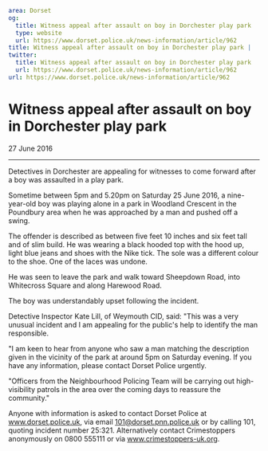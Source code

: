 ```yaml
area: Dorset
og:
  title: Witness appeal after assault on boy in Dorchester play park
  type: website
  url: https://www.dorset.police.uk/news-information/article/962
title: Witness appeal after assault on boy in Dorchester play park |
twitter:
  title: Witness appeal after assault on boy in Dorchester play park
  url: https://www.dorset.police.uk/news-information/article/962
url: https://www.dorset.police.uk/news-information/article/962
```

# Witness appeal after assault on boy in Dorchester play park

27 June 2016

* * *

Detectives in Dorchester are appealing for witnesses to come forward after a boy was assaulted in a play park.

Sometime between 5pm and 5.20pm on Saturday 25 June 2016, a nine-year-old boy was playing alone in a park in Woodland Crescent in the Poundbury area when he was approached by a man and pushed off a swing.

The offender is described as between five feet 10 inches and six feet tall and of slim build. He was wearing a black hooded top with the hood up, light blue jeans and shoes with the Nike tick. The sole was a different colour to the shoe. One of the laces was undone.

He was seen to leave the park and walk toward Sheepdown Road, into Whitecross Square and along Harewood Road.

The boy was understandably upset following the incident.

Detective Inspector Kate Lill, of Weymouth CID, said: "This was a very unusual incident and I am appealing for the public's help to identify the man responsible.

"I am keen to hear from anyone who saw a man matching the description given in the vicinity of the park at around 5pm on Saturday evening. If you have any information, please contact Dorset Police urgently.

"Officers from the Neighbourhood Policing Team will be carrying out high-visibility patrols in the area over the coming days to reassure the community."

Anyone with information is asked to contact Dorset Police at www.dorset.police.uk, via email 101@dorset.pnn.police.uk or by calling 101, quoting incident number 25:321. Alternatively contact Crimestoppers anonymously on 0800 555111 or via www.crimestoppers-uk.org.
